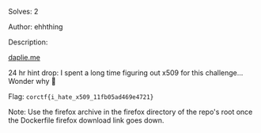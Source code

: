 Solves: 2

Author: ehhthing

Description:

[daplie.me](https://daplie.me)

24 hr hint drop: I spent a long time figuring out x509 for this challenge... Wonder why 🤔

Flag: `corctf{i_hate_x509_11fb05ad469e4721}`

Note: Use the firefox archive in the firefox directory of the repo's root once the Dockerfile firefox download link goes down.